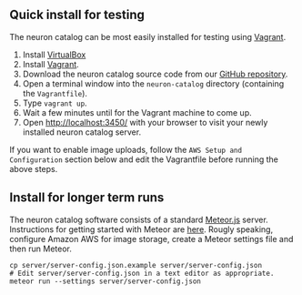 ## Quick install for testing

The neuron catalog can be most easily installed for testing using
[Vagrant](https://www.vagrantup.com/).

1. Install [VirtualBox](https://www.virtualbox.org/)
2. Install [Vagrant](https://www.vagrantup.com/).
3. Download the neuron catalog source code from our [GitHub repository](https://github.com/strawlab/neuron-catalog).
4. Open a terminal window into the `neuron-catalog` directory (containing the `Vagrantfile`).
5. Type `vagrant up`.
6. Wait a few minutes until for the Vagrant machine to come up.
7. Open [http://localhost:3450/](http://localhost:3450/) with your browser to visit your newly installed neuron catalog server.

If you want to enable image uploads, follow the `AWS Setup and
Configuration` section below and edit the Vagrantfile before running
the above steps.

## Install for longer term runs

The neuron catalog software consists of a standard
[Meteor.js](https://www.meteor.com/) server. Instructions for getting
started with Meteor are
[here](http://docs.meteor.com/#/basic/quickstart). Rougly speaking,
configure Amazon AWS for image storage, create a Meteor settings file
and then run Meteor.

```
cp server/server-config.json.example server/server-config.json
# Edit server/server-config.json in a text editor as appropriate.
meteor run --settings server/server-config.json
```
